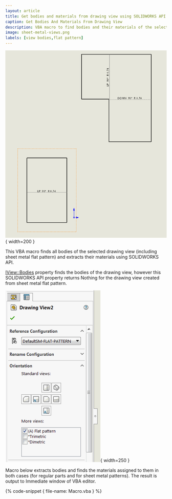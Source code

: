 ```yaml
---
layout: article
title: Get bodies and materials from drawing view using SOLIDWORKS API
caption: Get Bodies And Materials From Drawing View
description: VBA macro to find bodies and their materials of the selected drawing view (including sheet metal flat pattern) using SOLIDWORKS API
image: sheet-metal-views.png
labels: [view bodies,flat pattern]
---
```

![Flat pattern drawing views](sheet-metal-views.png){ width=200 }

This VBA macro finds all bodies of the selected drawing view (including sheet metal flat pattern) and extracts their materials using SOLIDWORKS API.

[IView::Bodies](http://help.solidworks.com/2017/english/api/sldworksapi/solidworks.interop.sldworks~solidworks.interop.sldworks.iview~bodies.html) property finds the bodies of the drawing view, however this SOLIDWORKS API property returns Nothing for the drawing view created from sheet metal flat pattern.

![Flat pattern is set in the drawing view property page](flat-pattern-view-settings.png){ width=250 }

Macro below extracts bodies and finds the materials assigned to them in both cases (for regular parts and for sheet metal patterns). The result is output to Immediate window of VBA editor.

{% code-snippet { file-name: Macro.vba } %}
